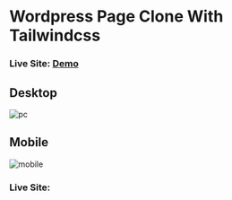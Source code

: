# Wordpress Page Clone With Tailwindcss

### Live Site: [Demo](https://zesty-sherbet-552150.netlify.app)


## Desktop
![pc](https://user-images.githubusercontent.com/98126723/195442188-d659d86a-afa3-48e6-930e-2532f586730f.png)

## Mobile
![mobile](https://user-images.githubusercontent.com/98126723/195442227-fcd0e8fb-e371-473d-a616-94b3536d16ac.png)


### Live Site:


